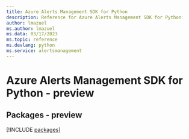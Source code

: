 ```yaml
---
title: Azure Alerts Management SDK for Python
description: Reference for Azure Alerts Management SDK for Python
author: lmazuel
ms.author: lmazuel
ms.data: 03/17/2023
ms.topic: reference
ms.devlang: python
ms.service: alertsmanagement
---
```

# Azure Alerts Management SDK for Python - preview
## Packages - preview
[!INCLUDE [packages](alerts-management-index.md)]
